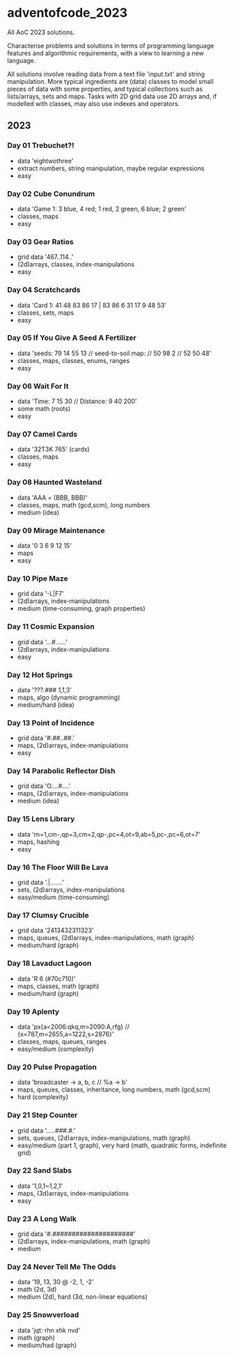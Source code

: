 # adventofcode_2023

All AoC 2023 solutions.

Characterise problems and solutions in terms of programming language features 
and algorithmic requirements, with a view to learning a new language.

All solutions involve reading data from a text file 'input.txt' and string manipulation.
More typical ingredients are (data) classes to model small pieces of data with 
some properties, and typical collections such as lists/arrays, sets and maps.
Tasks with 2D grid data use 2D arrays and, if modelled with classes, may also use 
indexes and operators.

## 2023

### Day 01 Trebuchet?!
- data 'eightwothree'
- extract numbers, string manipulation, maybe regular expressions
- easy

### Day 02 Cube Conundrum
- data 'Game 1: 3 blue, 4 red; 1 red, 2 green, 6 blue; 2 green'
- classes, maps
- easy

### Day 03 Gear Ratios
- grid data '467..114..'
- (2d)arrays, classes, index-manipulations
- easy

### Day 04 Scratchcards
- data 'Card 1: 41 48 83 86 17 | 83 86  6 31 17  9 48 53'
- classes, sets, maps
- easy

### Day 05 If You Give A Seed A Fertilizer
- data 'seeds: 79 14 55 13 // seed-to-soil map: // 50 98 2 // 52 50 48'
- classes, maps, classes, enums, ranges
- easy

### Day 06 Wait For It
- data 'Time: 7 15 30 // Distance: 9 40 200'
- some math (roots)
- easy

### Day 07 Camel Cards
- data '32T3K 765' (cards)
- classes, maps
- easy

### Day 08 Haunted Wasteland
- data 'AAA = (BBB, BBB)'
- classes, maps, math (gcd,scm), long numbers
- medium (idea)

### Day 09 Mirage Maintenance
- data '0 3 6 9 12 15'
- maps
- easy

### Day 10 Pipe Maze
- grid data '-L|F7'
- (2d)arrays, index-manipulations
- medium (time-consuming, graph properties)

### Day 11 Cosmic Expansion
- grid data '...#......'
- (2d)arrays, index-manipulations
- easy

### Day 12 Hot Springs
- data '???.### 1,1,3'
- maps, algo (dynamic programming)
- medium/hard (idea)

### Day 13 Point of Incidence
- grid data '#.##..##.'
- maps, (2d)arrays, index-manipulations
- easy

### Day 14 Parabolic Reflector Dish
- grid data 'O....#....'
- maps, (2d)arrays, index-manipulations
- medium (idea)

### Day 15 Lens Library
- data 'rn=1,cm-,qp=3,cm=2,qp-,pc=4,ot=9,ab=5,pc-,pc=6,ot=7'
- maps, hashing
- easy

### Day 16 The Floor Will Be Lava
- grid data '.|...\....'
- sets, (2d)arrays, index-manipulations
- easy/medium (time-consuming)

### Day 17 Clumsy Crucible
- grid data '2413432311323'
- maps, queues, (2d)arrays, index-manipulations, math (graph)
- medium/hard (graph)

### Day 18 Lavaduct Lagoon
- data 'R 6 (#70c710)'
- maps, classes, math (graph)
- medium/hard (graph)

### Day 19 Aplenty
- data 'px{a<2006:qkq,m>2090:A,rfg} // {x=787,m=2655,a=1222,s=2876}'
- classes, maps, queues, ranges
- easy/medium (complexity)

### Day 20 Pulse Propagation
- data 'broadcaster -> a, b, c // %a -> b'
- maps, queues, classes, inheritance, long numbers, math (gcd,scm)
- hard (complexity)

### Day 21 Step Counter
- grid data '.....###.#.'
- sets, queues, (2d)arrays, index-manipulations, math (graph)
- easy/medium (part 1, graph), very hard (math, quadratic forms, indefinite grid)

### Day 22 Sand Slabs
- data '1,0,1~1,2,1'
- maps, (3d)arrays, index-manipulations
- easy

### Day 23 A Long Walk
- grid data '#.#####################'
- (2d)arrays, index-manipulations, math (graph)
- medium

### Day 24 Never Tell Me The Odds
- data '19, 13, 30 @ -2,  1, -2'
- math (2d, 3d)
- medium (2d), hard (3d, non-linear equations)

### Day 25 Snowverload
- data 'jqt: rhn xhk nvd'
- math (graph)
- medium/had (graph)
